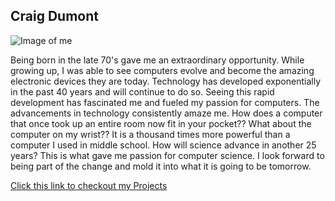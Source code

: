 ## Craig Dumont

![Image of me](https://cldumont.github.io/cldphoto.png)

Being born in the late 70's gave me an extraordinary opportunity. While growing up, I was able to see computers evolve and become the amazing electronic devices they are today. Technology has developed exponentially in the past 40 years and will continue to do so. Seeing this rapid development has fascinated me and fueled my passion for computers. The advancements in technology consistently amaze me. How does a computer that once took up an entire room now fit in your pocket?? What about the computer on my wrist?? It is a thousand times more powerful than a computer I used in middle school. How will science advance in another 25 years? This is what gave me passion for computer science. I look forward to being  part of the change and mold it into what it is going to be tomorrow.

[Click this link to checkout my Projects](https://cldumont.github.io/projects.html)